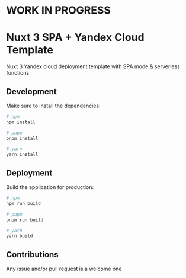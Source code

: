 # WORK IN PROGRESS

# Nuxt 3 SPA + Yandex Cloud Template

Nuxt 3 Yandex cloud deployment template with SPA mode & serverless functions 

## Development

Make sure to install the dependencies:

```bash
# npm
npm install

# pnpm
pnpm install

# yarn
yarn install
```

## Deployment

Build the application for production:

```bash
# npm
npm run build

# pnpm
pnpm run build

# yarn
yarn build
```

## Contributions

Any issue and/or pull request is a welcome one
